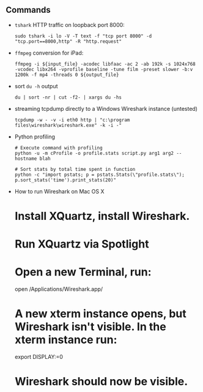 ## Commands

-   `tshark` HTTP traffic on loopback port 8000:

        sudo tshark -i lo -V -T text -f "tcp port 8000" -d "tcp.port==8000,http" -R "http.request"

-	`ffmpeg` conversion for iPad:

		ffmpeg -i ${input_file} -acodec libfaac -ac 2 -ab 192k -s 1024x768 -vcodec libx264 -vprofile baseline -tune film -preset slower -b:v 1200k -f mp4 -threads 0 ${output_file}

-	sort `du -h` output

		du | sort -nr | cut -f2- | xargs du -hs

-	streaming tcpdump directly to a Windows Wireshark instance (untested)

		tcpdump -w - -v -i eth0 http | "c:\program files\wireshark\wireshark.exe" -k -i -"

-	Python profiling

		# Execute command with profiling
		python -u -m cProfile -o profile.stats script.py arg1 arg2 --hostname blah

		# Sort stats by total time spent in function
		python -c "import pstats; p = pstats.Stats(\"profile.stats\"); p.sort_stats('time').print_stats(20)"

-    How to run Wireshark on Mac OS X

        # Install XQuartz, install Wireshark.
        # Run XQuartz via Spotlight
        # Open a new Terminal, run:
        
        open /Applications/Wireshark.app/
        
        # A new xterm instance opens, but Wireshark isn't visible. In the xterm instance run:
        
        export DISPLAY:=0
        
        # Wireshark should now be visible.
        
        